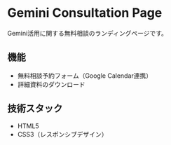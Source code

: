 # Gemini Consultation Page

Gemini活用に関する無料相談のランディングページです。

## 機能
- 無料相談予約フォーム（Google Calendar連携）
- 詳細資料のダウンロード

## 技術スタック
- HTML5
- CSS3（レスポンシブデザイン）
